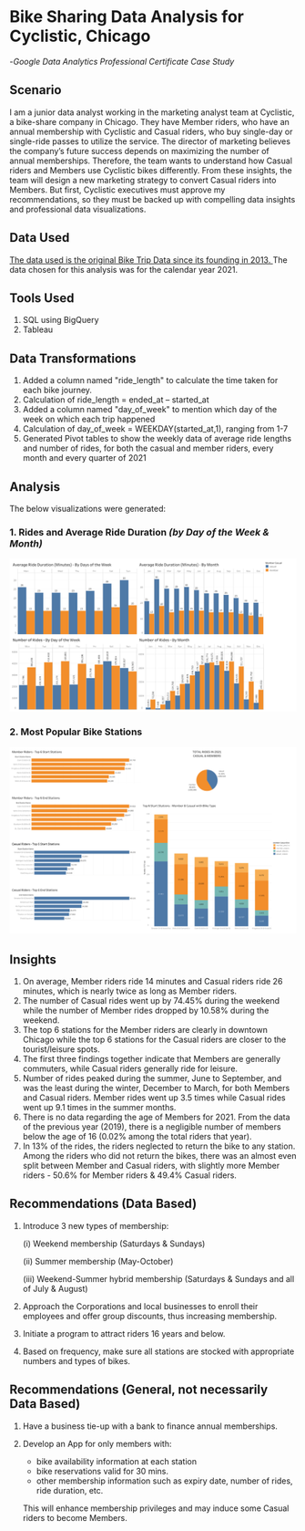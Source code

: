 # Bike Sharing Data Analysis for Cyclistic, Chicago

-<i>Google Data Analytics Professional Certificate Case Study</i>

## Scenario

I am a junior data analyst working in the marketing analyst team at Cyclistic, a bike-share company in Chicago. They have Member riders, who have an annual membership with Cyclistic and Casual riders, who buy single-day or single-ride passes to utilize the service. The director of marketing believes the company’s future success depends on maximizing the number of annual memberships. Therefore, the team wants to understand how Casual riders and Members use Cyclistic bikes differently. From these insights, the team will design a new marketing strategy to convert Casual riders into Members. But first, Cyclistic executives must approve my recommendations, so they must be backed up with compelling data insights and professional data visualizations.

## Data Used

<a href = "https://divvy-tripdata.s3.amazonaws.com/index.html"> The data used is the original Bike Trip Data since its founding in 2013. </a>The data chosen for this analysis was for the calendar year 2021.

## Tools Used

1. SQL using BigQuery
2. Tableau 

## Data Transformations

1. Added a column named "ride_length" to calculate the time taken for each bike journey. 
2. Calculation of ride_length = ended_at – started_at
3. Added a column named "day_of_week" to mention which day of the week on which each trip happened
4. Calculation of day_of_week = WEEKDAY(started_at,1), ranging from 1-7
5. Generated Pivot tables to show the weekly data of average ride lengths and number of rides, for both the casual and member riders, every month and every quarter of 2021

## Analysis

The below visualizations were generated:

### 1. Rides and Average Ride Duration <i>(by Day of the Week & Month)</i>

![alt text](https://raw.githubusercontent.com/rahulshankariyer/Cyclistic_Bike_Program_Membership/main/Data%20Visualization%20through%20R%20and%20Tableau/Rides%20and%20Average%20Ride%20Duration.png)

### 2. Most Popular Bike Stations

![alt text](https://raw.githubusercontent.com/rahulshankariyer/Cyclistic_Bike_Program_Membership/main/Data%20Visualization%20through%20R%20and%20Tableau/Most%20Popular%20Bike%20Stations.png)

## Insights 

1. On average, Member riders ride 14 minutes and Casual riders ride 26 minutes, which is nearly twice as long as Member riders.
2. The number of Casual rides went up by 74.45% during the weekend while the number of Member rides dropped by 10.58% during the weekend.
3. The top 6 stations for the Member riders are clearly in downtown Chicago while the top 6 stations for the Casual riders are closer to the tourist/leisure spots.
4. The first three findings together indicate that Members are generally commuters, while Casual riders generally ride for leisure.
5. Number of rides peaked during the summer, June to September, and was the least during the winter, December to March, for both Members and Casual riders. Member rides went up 3.5 times while Casual rides went up 9.1 times in the summer months.
6. There is no data regarding the age of Members for 2021. From the data of the previous year (2019), there is a negligible number of members below the age of 16 (0.02% among the total riders that year).
7. In 13% of the rides, the riders neglected to return the bike to any station. Among the riders who did not return the bikes, there was an almost even split between Member and Casual riders, with slightly more Member riders - 50.6% for Member riders & 49.4% Casual riders.

## Recommendations (Data Based)

1. Introduce 3 new types of membership:

    (i) Weekend membership (Saturdays & Sundays)
    
    (ii) Summer membership (May-October)
    
    (iii) Weekend-Summer hybrid membership (Saturdays & Sundays and all of July & August)
2. Approach the Corporations and local businesses to enroll their employees and offer group discounts, thus increasing membership.
3. Initiate a program to attract riders 16 years and below.
4. Based on frequency, make sure all stations are stocked with appropriate numbers and types of bikes.

## Recommendations (General, not necessarily Data Based)

1. Have a business tie-up with a bank to finance annual memberships.
2. Develop an App for only members with:
    - bike availability information at each station
    - bike reservations valid for 30 mins. 
    - other membership information such as expiry date, number of rides, ride duration, etc. 
   
   This will enhance membership privileges and may induce some Casual riders to become Members.
